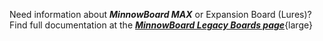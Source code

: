Need information about ***MinnowBoard MAX*** or Expansion Board (Lures)? Find full documentation at the ***[MinnowBoard Legacy Boards page](legacy-boards)***{large}
